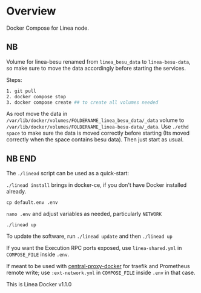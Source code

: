 # Overview

Docker Compose for Linea node.

## NB

Volume for linea-besu renamed from `linea_besu_data` to `linea-besu-data`, so make sure to move the data accordingly before starting the services.

Steps:
```bash
1. git pull
2. docker compose stop
3. docker compose create ## to create all volumes needed
```

As root move the data in `/var/lib/docker/volumes/FOLDERNAME_linea_besu_data/_data` volume to `/var/lib/docker/volumes/FOLDERNAME_linea-besu-data/_data`. Use `./ethd space` to make sure the data is moved correctly before starting (Its moved correctly when the space contains besu data). Then just start as usual.
## NB END


The `./linead` script can be used as a quick-start:

`./linead install` brings in docker-ce, if you don't have Docker installed already.

`cp default.env .env`

`nano .env` and adjust variables as needed, particularly `NETWORK`

`./linead up`

To update the software, run `./linead update` and then `./linead up`

If you want the Execution RPC ports exposed, use `linea-shared.yml` in `COMPOSE_FILE` inside `.env`.

If meant to be used with [central-proxy-docker](https://github.com/CryptoManufaktur-io/central-proxy-docker) for traefik
and Prometheus remote write; use `:ext-network.yml` in `COMPOSE_FILE` inside `.env` in that case.

This is Linea Docker v1.1.0
